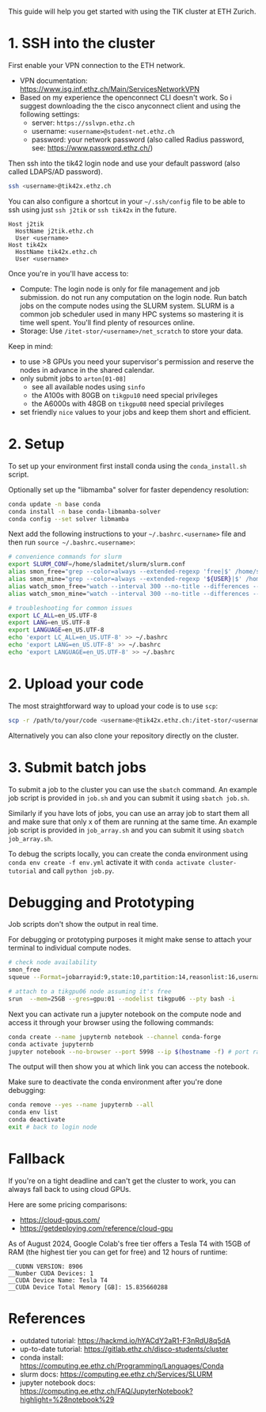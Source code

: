 This guide will help you get started with using the TIK cluster at ETH Zurich.

# 1. SSH into the cluster

First enable your VPN connection to the ETH network.

- VPN documentation: https://www.isg.inf.ethz.ch/Main/ServicesNetworkVPN
- Based on my experience the openconnect CLI doesn't work. So i suggest downloading the the cisco anyconnect client and using the following settings:
	- server: `https://sslvpn.ethz.ch`
	- username: `<username>@student-net.ethz.ch`
	- password: your network password (also called Radius password, see: https://www.password.ethz.ch/)

Then ssh into the tik42 login node and use your default password (also called LDAPS/AD password).

```bash
ssh <username>@tik42x.ethz.ch
```

You can also configure a shortcut in your `~/.ssh/config` file to be able to ssh using just `ssh j2tik` or `ssh tik42x` in the future.

```
Host j2tik
  HostName j2tik.ethz.ch
  User <username>
Host tik42x
  HostName tik42x.ethz.ch
  User <username>
```

Once you're in you'll have access to:

- Compute: The login node is only for file management and job submission. do not run any computation on the login node. Run batch jobs on the compute nodes using the SLURM system. SLURM is a common job scheduler used in many HPC systems so mastering it is time well spent. You'll find plenty of resources online.
- Storage: Use `/itet-stor/<username>/net_scratch` to store your data.

Keep in mind:

- to use >8 GPUs you need your supervisor's permission and reserve the nodes in advance in the shared calendar.
- only submit jobs to `arton[01-08]`
	- see all available nodes using `sinfo`
	- the A100s with 80GB on `tikgpu10` need special privileges
	- the A6000s with 48GB on `tikgpu08` need special privileges
- set friendly `nice` values to your jobs and keep them short and efficient.

# 2. Setup

To set up your environment first install conda using the `conda_install.sh` script.

Optionally set up the "libmamba" solver for faster dependency resolution:

```bash
conda update -n base conda
conda install -n base conda-libmamba-solver
conda config --set solver libmamba
```

Next add the following instructions to your `~/.bashrc.<username>` file and then run `source ~/.bashrc.<username>`:

```bash
# convenience commands for slurm
export SLURM_CONF=/home/sladmitet/slurm/slurm.conf
alias smon_free="grep --color=always --extended-regexp 'free|$' /home/sladmitet/smon.txt"
alias smon_mine="grep --color=always --extended-regexp '${USER}|$' /home/sladmitet/smon.txt"
alias watch_smon_free="watch --interval 300 --no-title --differences --color \"grep --color=always --extended-regexp 'free|$' /home/sladmitet/smon.txt\""
alias watch_smon_mine="watch --interval 300 --no-title --differences --color \"grep --color=always --extended-regexp '${USER}|$' /home/sladmitet/smon.txt\""

# troubleshooting for common issues
export LC_ALL=en_US.UTF-8
export LANG=en_US.UTF-8
export LANGUAGE=en_US.UTF-8
echo 'export LC_ALL=en_US.UTF-8' >> ~/.bashrc
echo 'export LANG=en_US.UTF-8' >> ~/.bashrc
echo 'export LANGUAGE=en_US.UTF-8' >> ~/.bashrc
```

# 2. Upload your code

The most straightforward way to upload your code is to use `scp`:

```bash
scp -r /path/to/your/code <username>@tik42x.ethz.ch:/itet-stor/<username>/net_scratch
```

Alternatively you can also clone your repository directly on the cluster.

# 3. Submit batch jobs

To submit a job to the cluster you can use the `sbatch` command. An example job script is provided in `job.sh` and you can submit it using `sbatch job.sh`.

Similarly if you have lots of jobs, you can use an array job to start them all and make sure that only x of them are running at the same time. An example job script is provided in `job_array.sh` and you can submit it using `sbatch job_array.sh`.

To debug the scripts locally, you can create the conda environment using `conda env create -f env.yml` activate it with `conda activate cluster-tutorial` and call `python job.py`.

# Debugging and Prototyping

Job scripts don't show the output in real time.

For debugging or prototyping purposes it might make sense to attach your terminal to individual compute nodes.

```bash
# check node availability
smon_free
squeue --Format=jobarrayid:9,state:10,partition:14,reasonlist:16,username:10,tres-alloc:47,timeused:11,command:140,nodelist:20

# attach to a tikgpu06 node assuming it's free
srun  --mem=25GB --gres=gpu:01 --nodelist tikgpu06 --pty bash -i
```

Next you can activate run a jupyter notebook on the compute node and access it through your browser using the following commands:

```bash
conda create --name jupyternb notebook --channel conda-forge
conda activate jupyternb
jupyter notebook --no-browser --port 5998 --ip $(hostname -f) # port range [5900-5999]
```

The output will then show you at which link you can access the notebook.

Make sure to deactivate the conda environment after you're done debugging:

```bash
conda remove --yes --name jupyternb --all
conda env list
conda deactivate
exit # back to login node
```

# Fallback

If you're on a tight deadline and can't get the cluster to work, you can always fall back to using cloud GPUs.

Here are some pricing comparisons:

- https://cloud-gpus.com/
- https://getdeploying.com/reference/cloud-gpu

As of August 2024, Google Colab's free tier offers a Tesla T4 with 15GB of RAM (the highest tier you can get for free) and 12 hours of runtime:

```
__CUDNN VERSION: 8906
__Number CUDA Devices: 1
__CUDA Device Name: Tesla T4
__CUDA Device Total Memory [GB]: 15.835660288
```

# References

- outdated tutorial: https://hackmd.io/hYACdY2aR1-F3nRdU8q5dA
- up-to-date tutorial: https://gitlab.ethz.ch/disco-students/cluster
- conda install: https://computing.ee.ethz.ch/Programming/Languages/Conda
- slurm docs: https://computing.ee.ethz.ch/Services/SLURM
- jupyter notebook docs: https://computing.ee.ethz.ch/FAQ/JupyterNotebook?highlight=%28notebook%29
